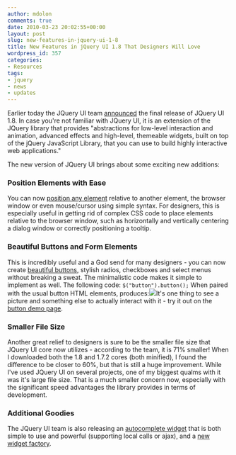 ```yaml
---
author: mdolon
comments: true
date: 2010-03-23 20:02:55+00:00
layout: post
slug: new-features-in-jquery-ui-1-8
title: New Features in jQuery UI 1.8 That Designers Will Love
wordpress_id: 357
categories:
- Resources
tags:
- jquery
- news
- updates
---
```


Earlier today the JQuery UI team [announced](http://blog.jqueryui.com/2010/03/jquery-ui-18/trackback/) the final release of JQuery UI 1.8.  In case you're not familiar with JQuery UI, it is an extension of the JQuery library that provides "abstractions for low-level interaction and animation, advanced effects and high-level, themeable widgets, built on top of the jQuery JavaScript Library, that you can use to build highly interactive web applications."

The new version of JQuery UI brings about some exciting new additions:



### Position Elements with Ease


You can now [position any element](http://wiki.jqueryui.com/Position) relative to another element, the browser window or even mouse/cursor using simple syntax.  For designers, this is especially useful in getting rid of complex CSS code to place elements relative to the browser window, such as horizontally and vertically centering a dialog window or correctly positioning a tooltip.



### Beautiful Buttons and Form Elements


This is incredibly useful and a God send for many designers - you can now create [beautiful buttons](http://jqueryui.com/demos/button/), stylish radios, checkboxes and select menus without breaking a sweat.  The minimalistic code makes it simple to implement as well.  The following code:
`$("button").button();`
When paired with the usual button HTML elements, produces:![](http://devgrow.s3.amazonaws.com/assets/images/button.png)It's one thing to see a picture and something else to actually interact with it - try it out on the [button demo page](http://jqueryui.com/demos/button/).



### Smaller File Size


Another great relief to designers is sure to be the smaller file size that JQuery UI core now utilizes - according to the team, it is 71% smaller!  When I downloaded both the 1.8 and 1.7.2 cores (both minified), I found the difference to be closer to 60%, but that is still a huge improvement.  While I've used JQuery UI on several projects, one of my biggest qualms with it was it's large file size.  That is a much smaller concern now, especially with the significant speed advantages the library provides in terms of development.



### Additional Goodies


The JQuery UI team is also releasing an [autocomplete widget](http://jqueryui.com/demos/autocomplete/) that is both simple to use and powerful (supporting local calls or ajax), and a [new widget factory](http://jqueryui.com/docs/Upgrade_Guide#Widget_Factory).

